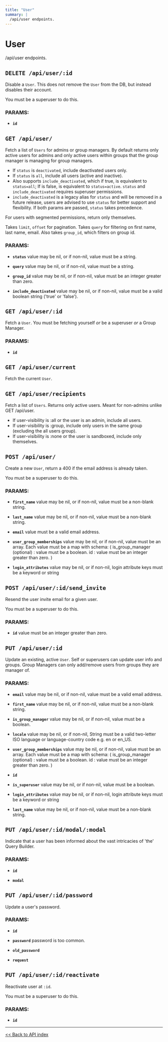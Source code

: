 ```yaml
---
title: "User"
summary: |
  /api/user endpoints.
---
```


# User

/api/user endpoints.

## `DELETE /api/user/:id`

Disable a `User`.  This does not remove the `User` from the DB, but instead disables their account.

You must be a superuser to do this.

### PARAMS:

*  **`id`**

## `GET /api/user/`

Fetch a list of `Users` for admins or group managers.
  By default returns only active users for admins and only active users within groups that the group manager is managing for group managers.

   - If `status` is `deactivated`, include deactivated users only.
   - If `status` is `all`, include all users (active and inactive).
   - Also supports `include_deactivated`, which if true, is equivalent to `status=all`; If is false, is equivalent to `status=active`.
   `status` and `include_deactivated` requires superuser permissions.
   - `include_deactivated` is a legacy alias for `status` and will be removed in a future release, users are advised to use `status` for better support and flexibility.
   If both params are passed, `status` takes precedence.

  For users with segmented permissions, return only themselves.

  Takes `limit`, `offset` for pagination.
  Takes `query` for filtering on first name, last name, email.
  Also takes `group_id`, which filters on group id.

### PARAMS:

*  **`status`** value may be nil, or if non-nil, value must be a string.

*  **`query`** value may be nil, or if non-nil, value must be a string.

*  **`group_id`** value may be nil, or if non-nil, value must be an integer greater than zero.

*  **`include_deactivated`** value may be nil, or if non-nil, value must be a valid boolean string ('true' or 'false').

## `GET /api/user/:id`

Fetch a `User`. You must be fetching yourself *or* be a superuser *or* a Group Manager.

### PARAMS:

*  **`id`**

## `GET /api/user/current`

Fetch the current `User`.

## `GET /api/user/recipients`

Fetch a list of `Users`. Returns only active users. Meant for non-admins unlike GET /api/user.

   - If user-visibility is :all or the user is an admin, include all users.
   - If user-visibility is :group, include only users in the same group (excluding the all users group).
   - If user-visibility is :none or the user is sandboxed, include only themselves.

## `POST /api/user/`

Create a new `User`, return a 400 if the email address is already taken.

You must be a superuser to do this.

### PARAMS:

*  **`first_name`** value may be nil, or if non-nil, value must be a non-blank string.

*  **`last_name`** value may be nil, or if non-nil, value must be a non-blank string.

*  **`email`** value must be a valid email address.

*  **`user_group_memberships`** value may be nil, or if non-nil, value must be an array. Each value must be a map with schema: (
  is_group_manager (optional) : value must be a boolean.
  id : value must be an integer greater than zero.
)

*  **`login_attributes`** value may be nil, or if non-nil, login attribute keys must be a keyword or string

## `POST /api/user/:id/send_invite`

Resend the user invite email for a given user.

You must be a superuser to do this.

### PARAMS:

*  **`id`** value must be an integer greater than zero.

## `PUT /api/user/:id`

Update an existing, active `User`.
  Self or superusers can update user info and groups.
  Group Managers can only add/remove users from groups they are manager of.

### PARAMS:

*  **`email`** value may be nil, or if non-nil, value must be a valid email address.

*  **`first_name`** value may be nil, or if non-nil, value must be a non-blank string.

*  **`is_group_manager`** value may be nil, or if non-nil, value must be a boolean.

*  **`locale`** value may be nil, or if non-nil, String must be a valid two-letter ISO language or language-country code e.g. en or en_US.

*  **`user_group_memberships`** value may be nil, or if non-nil, value must be an array. Each value must be a map with schema: (
  is_group_manager (optional) : value must be a boolean.
  id : value must be an integer greater than zero.
)

*  **`id`** 

*  **`is_superuser`** value may be nil, or if non-nil, value must be a boolean.

*  **`login_attributes`** value may be nil, or if non-nil, login attribute keys must be a keyword or string

*  **`last_name`** value may be nil, or if non-nil, value must be a non-blank string.

## `PUT /api/user/:id/modal/:modal`

Indicate that a user has been informed about the vast intricacies of 'the' Query Builder.

### PARAMS:

*  **`id`** 

*  **`modal`**

## `PUT /api/user/:id/password`

Update a user's password.

### PARAMS:

*  **`id`** 

*  **`password`** password is too common.

*  **`old_password`** 

*  **`request`**

## `PUT /api/user/:id/reactivate`

Reactivate user at `:id`.

You must be a superuser to do this.

### PARAMS:

*  **`id`**

---

[<< Back to API index](../api-documentation.md)